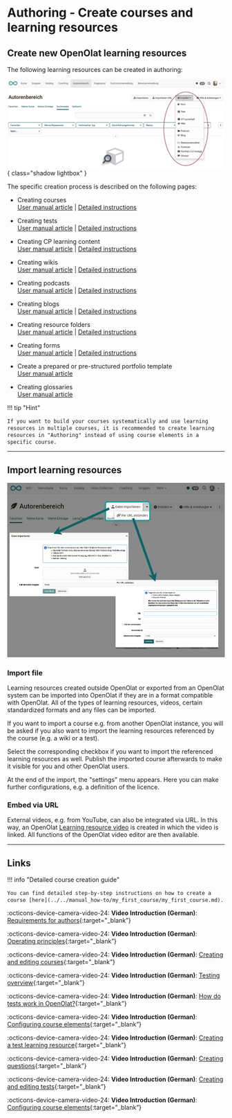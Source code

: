 # Authoring - Create courses and learning resources

##  Create new OpenOlat learning resources

The following learning resources can be created in authoring:

![autorenbereich_erstellen_v1_de.png](assets/autorenbereich_erstellen_v1_de.png){ class="shadow lightbox" }

The specific creation process is described on the following pages:

* Creating courses <br>
[User manual article](../learningresources/Creating_Course.md) | [Detailed instructions](../../manual_how-to/my_first_course/my_first_course.md)

* Creating tests<br>
[User manual article](../learningresources/Test.md) | [Detailed instructions](../../manual_how-to/test_creation_procedure/test_creation_procedure.md)

* Creating CP learning content<br>
[User manual article](../learningresources/CP_Editor.md) | [Detailed instructions](../../manual_how-to/content_package/content_package.md)

* Creating wikis <br>
[User manual article](../learningresources/Wiki.md) | [Detailed instructions](../../manual_how-to/wikis/wikis.md)

* Creating podcasts <br>
[User manual article](../learningresources/Podcast.md) | [Detailed instructions](../../manual_how-to/podcast/podcast.md)

* Creating blogs<br>
[User manual article](../learningresources/Blog.md) | [Detailed instructions](../../manual_how-to/blog/blog.md)

* Creating resource folders<br>
[User manual article](../learningresources/Resource_Folder.md) | [Detailed instructions](../../manual_how-to/multiple_use/multiple_use.md)

* Creating forms <br>
[User manual article](../learningresources/Form.md)  | [Detailed instructions](../../manual_how-to/create_a_form/create_a_form.md)

* Create a prepared or pre-structured portfolio template<br>
[User manual article](../learningresources/Portfolio_template_Creation.md) 

* Creating glossaries<br>
[User manual article](../learningresources/Glossary.md) 

!!! tip "Hint"

    If you want to build your courses systematically and use learning resources in multiple courses, it is recommended to create learning resources in "Authoring" instead of using course elements in a specific course.

---

##  Import learning resources

![Lernressourcen importieren](assets/Datei_importieren_gesamt.jpg)

### Import file
Learning resources created outside OpenOlat or exported from an OpenOlat system can be imported into OpenOlat if they are in a format compatible with OpenOlat. All of the types of learning resources, videos, certain standardized formats and any files can be imported.

If you want to import a course e.g. from another OpenOlat instance, you will be asked if you also want to import the learning resources referenced by the course (e.g. a wiki or a test).

Select the corresponding checkbox if you want to import the referenced learning resources as well. Publish the imported course afterwards to make it visible for you and other OpenOlat users.

At the end of the import, the "settings" menu appears. Here you can make further configurations, e.g. a definition of the licence.

### Embed via URL
External videos, e.g. from YouTube, can also be integrated via URL. In this way, an OpenOlat [Learning resource video](../learningresources/Learning_resource_Video.md) is created in which the video is linked. All functions of the OpenOlat video editor are then available. 


---

##  Links

!!! info "Detailed course creation guide"

    You can find detailed step-by-step instructions on how to create a course [here](../../manual_how-to/my_first_course/my_first_course.md).


:octicons-device-camera-video-24: **Video Introduction (German)**: [Requirements for authors](<https://www.youtube.com/embed/L0jc_LBKXLE>){:target="_blank”}

:octicons-device-camera-video-24: **Video Introduction (German)**: [Operating principles](<https://www.youtube.com/embed/M-JkSAFN298>){:target="_blank”}

:octicons-device-camera-video-24: **Video Introduction (German)**: [Creating and editing courses](<https://www.youtube.com/embed/SfOSyDG0qvE>){:target="_blank”}

:octicons-device-camera-video-24: **Video Introduction (German)**: [Testing overview](<https://www.youtube.com/embed/fkqH41-8CaI>){:target="_blank”}

:octicons-device-camera-video-24: **Video Introduction (German)**: [How do tests work in OpenOlat?](<https://www.youtube.com/embed/M0p3UKaEOlg>){:target="_blank”}

:octicons-device-camera-video-24: **Video Introduction (German)**: [Configuring course elements](<https://www.youtube.com/embed/SAkzzoOQEoQ>){:target="_blank”}

:octicons-device-camera-video-24: **Video Introduction (German)**: [Creating a test learning resource](<https://www.youtube.com/embed/WUs-upCf2tQ>){:target="_blank”}

:octicons-device-camera-video-24: **Video Introduction (German)**: [Creating questions](<https://www.youtube.com/embed/2ZrINPQ6tYw>){:target="_blank”}

:octicons-device-camera-video-24: **Video Introduction (German)**: [Creating and editing tests](<https://www.youtube.com/embed/eNNdDdQDlfs>){:target="_blank”}

:octicons-device-camera-video-24: **Video Introduction (German)**: [Configuring course elements](<https://www.youtube.com/embed/SAkzzoOQEoQ>){:target="_blank”}
